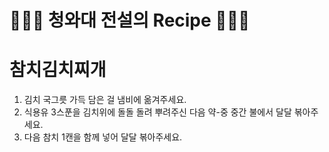 # 👨🏻‍🍳 청와대 전설의 Recipe 👩🏻‍🍳

# 참치김치찌개

1. 김치 국그릇 가득 담은 걸 냄비에 옮겨주세요.
2. 식용유 3스푼을 김치위에 돌돌 돌려 뿌려주신 다음 약-중 중간 불에서 달달 볶아주세요.
3. 다음 참치 1캔을 함께 넣어 달달 볶아주세요.

